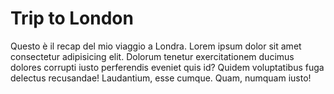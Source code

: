 # Trip to London
Questo è il recap del mio viaggio a Londra. Lorem ipsum dolor sit amet consectetur adipisicing elit. Dolorum tenetur exercitationem ducimus dolores corrupti iusto perferendis eveniet quis id? Quidem voluptatibus fuga delectus recusandae! Laudantium, esse cumque. Quam, numquam iusto!